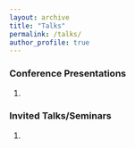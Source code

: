 ```yaml
---
layout: archive
title: "Talks"
permalink: /talks/
author_profile: true
---
```


### Conference Presentations

1. 

### Invited Talks/Seminars

1. 
